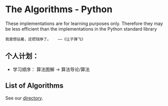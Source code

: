 # The Algorithms - Python
These implementations are for learning purposes only. Therefore they may be less efficient than the implementations in the Python standard library

    我是想站着，还把钱挣了。   ——《让子弹飞》

## 个人计划：
* 学习顺序： 算法图解 -> 算法导论/算法

## List of Algorithms

See our [directory](DIRECTORY.md).
